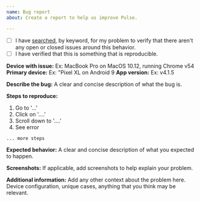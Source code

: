 ```yaml
---
name: Bug report
about: Create a report to help us improve Pulse.

---
```


- [ ] I have [searched](https://github.com/klinker-apps/messenger-issues/issues), by keyword, for my problem to verify that there aren't any open or closed issues around this behavior.
- [ ] I have verified that this is something that is reproducible.

**Device with issue:** Ex: MacBook Pro on MacOS 10.12, running Chrome v54
**Primary device:** Ex: "Pixel XL on Android 9
**App version:** Ex: v4.1.5

**Describe the bug:**
A clear and concise description of what the bug is.

**Steps to reproduce:**

1. Go to '...'
2. Click on '....'
3. Scroll down to '....'
4. See error

`... more steps`

**Expected behavior:**
A clear and concise description of what you expected to happen.

**Screenshots:**
If applicable, add screenshots to help explain your problem.

**Additional information:**
Add any other context about the problem here. Device configuration, unique cases, anything that you think may be relevant.
